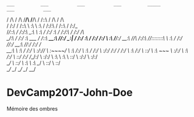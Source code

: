     ___          ___           ___           ___          _____          ___           ___     
   /  /\        /  /\         /__/\         /__/\        /  /::\        /  /\         /  /\    
  /  /:/       /  /::\        \  \:\        \  \:\      /  /:/\:\      /  /::\       /  /:/_   
 /__/::\      /  /:/\:\        \__\:\        \  \:\    /  /:/  \:\    /  /:/\:\     /  /:/ /\  
 \__\/\:\    /  /:/  \:\   ___ /  /::\   _____\__\:\  /__/:/ \__\:|  /  /:/  \:\   /  /:/ /:/_ 
    \  \:\  /__/:/ \__\:\ /__/\  /:/\:\ /__/::::::::\ \  \:\ /  /:/ /__/:/ \__\:\ /__/:/ /:/ /\
     \__\:\ \  \:\ /  /:/ \  \:\/:/__\/ \  \:\~~\~~\/  \  \:\  /:/  \  \:\ /  /:/ \  \:\/:/ /:/
     /  /:/  \  \:\  /:/   \  \::/       \  \:\  ~~~    \  \:\/:/    \  \:\  /:/   \  \::/ /:/ 
    /__/:/    \  \:\/:/     \  \:\        \  \:\         \  \::/      \  \:\/:/     \  \:\/:/  
    \__\/      \  \::/       \  \:\        \  \:\         \__\/        \  \::/       \  \::/   
                \__\/         \__\/         \__\/                       \__\/         \__\/    
                                                                      
# DevCamp2017-John-Doe
Mémoire des ombres
